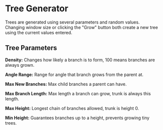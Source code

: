 # Tree Generator

Trees are generated using several parameters and random values. Changing window size or clicking the "Grow" button both create a new tree using the current values entered.

## Tree Parameters
**Density:** Changes how likely a branch is to form, 100 means branches are always grown.

**Angle Range:** Range for angle that branch grows from the parent at.

**Max New Branches:** Max child branches a parent can have.

**Max Branch Length:** Max length a branch can grow, trunk is always this length.

**Max Height:** Longest chain of branches allowed, trunk is height 0.

**Min Height:** Guarantees branches up to a height, prevents growing tiny trees.
